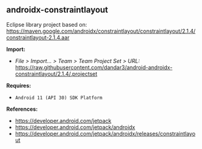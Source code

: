 ## androidx-constraintlayout

Eclipse library project based on:<br/>
https://maven.google.com/androidx/constraintlayout/constraintlayout/2.1.4/constraintlayout-2.1.4.aar

**Import:**
- _File > Import... > Team > Team Project Set > URL:_<br/>
  https://raw.githubusercontent.com/dandar3/android-androidx-constraintlayout/2.1.4/.projectset

**Requires:**
- `Android 11 (API 30) SDK Platform`

**References:**
- https://developer.android.com/jetpack
- https://developer.android.com/jetpack/androidx
- https://developer.android.com/jetpack/androidx/releases/constraintlayout